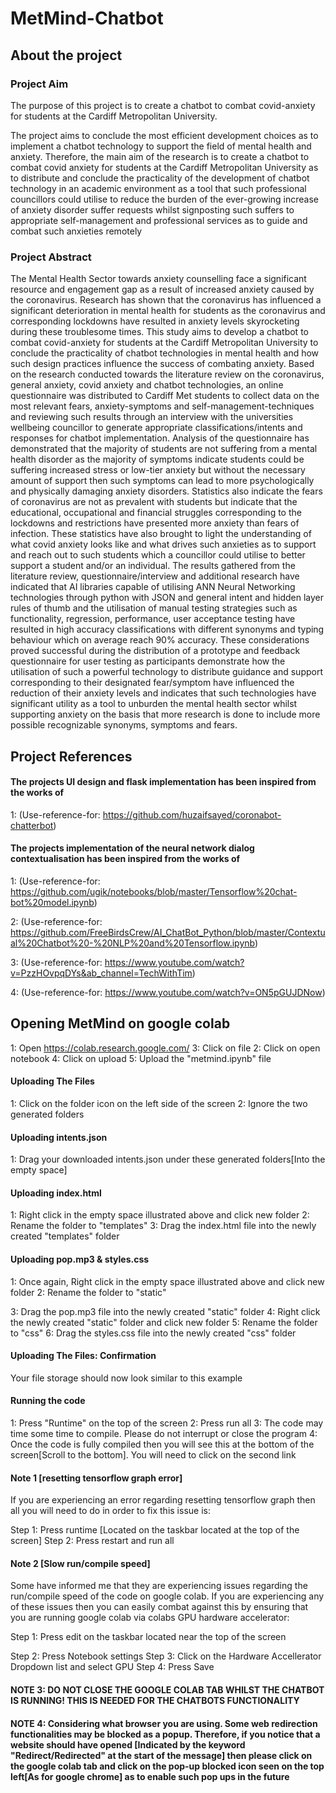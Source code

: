 # MetMind-Chatbot

## About the project

### Project Aim
The purpose of this project is to create a chatbot to combat covid-anxiety for students at the Cardiff Metropolitan University.

The project aims to conclude the most efficient development choices as to implement a chatbot technology to support the field of mental health and anxiety. Therefore, the main aim of the research is to create a chatbot to combat covid anxiety for students at the Cardiff Metropolitan University as to distribute and conclude the practicality of the development of chatbot technology in an academic environment as a tool that such professional councillors could utilise to reduce the burden of the ever-growing increase of anxiety disorder suffer requests whilst signposting such suffers to appropriate self-management and professional services as to guide and combat such anxieties remotely

### Project Abstract
The Mental Health Sector towards anxiety counselling face a significant resource and engagement gap as a result of increased anxiety caused by the coronavirus. Research has shown that the coronavirus has influenced a significant deterioration in mental health for students as the coronavirus and corresponding lockdowns have resulted in anxiety levels skyrocketing during these troublesome times. This study aims to develop a chatbot to combat covid-anxiety for students at the Cardiff Metropolitan University to conclude the practicality of chatbot technologies in mental health and how such design practices influence the success of combating anxiety. Based on the research conducted towards the literature review on the coronavirus, general anxiety, covid anxiety and chatbot technologies, an online questionnaire was distributed to Cardiff Met students to collect data on the most relevant fears, anxiety-symptoms and self-management-techniques and reviewing such results through an interview with the universities wellbeing councillor to generate appropriate classifications/intents and responses for chatbot implementation. Analysis of the questionnaire has demonstrated that the majority of students are not suffering from a mental health disorder as the majority of symptoms indicate students could be suffering increased stress or low-tier anxiety but without the necessary amount of support then such symptoms can lead to more psychologically and physically damaging anxiety disorders. Statistics also indicate the fears of coronavirus are not as prevalent with students but indicate that the educational, occupational and financial struggles corresponding to the lockdowns and restrictions have presented more anxiety than fears of infection. These statistics have also brought to light the understanding of what covid anxiety looks like and what drives such anxieties as to support and reach out to such students which a councillor could utilise to better support a student and/or an individual. The results gathered from the literature review, questionnaire/interview and additional research have indicated that AI libraries capable of utilising ANN Neural Networking technologies through python with JSON and general intent and hidden layer rules of thumb and the utilisation of manual testing strategies such as functionality, regression, performance, user acceptance testing have resulted in high accuracy classifications with different synonyms and typing behaviour which on average reach 90% accuracy. These considerations proved successful during the distribution of a prototype and feedback questionnaire for user testing as participants demonstrate how the utilisation of such a powerful technology to distribute guidance and support corresponding to their designated fear/symptom have influenced the reduction of their anxiety levels and indicates that such technologies have significant utility as a tool to unburden the mental health sector whilst supporting anxiety on the basis that more research is done to include more possible recognizable synonyms, symptoms and fears.

## Project References

#### The projects UI design and flask implementation has been inspired from the works of
1: (Use-reference-for: https://github.com/huzaifsayed/coronabot-chatterbot)

#### The projects implementation of the neural network dialog contextualisation has been inspired from the works of
1: (Use-reference-for: https://github.com/ugik/notebooks/blob/master/Tensorflow%20chat-bot%20model.ipynb)

2: (Use-reference-for: https://github.com/FreeBirdsCrew/AI_ChatBot_Python/blob/master/Contextual%20Chatbot%20-%20NLP%20and%20Tensorflow.ipynb)

3: (Use-reference-for: https://www.youtube.com/watch?v=PzzHOvpqDYs&ab_channel=TechWithTim) 

4: (Use-reference-for: https://www.youtube.com/watch?v=ON5pGUJDNow)


## Opening MetMind on google colab
1: Open https://colab.research.google.com/
3: Click on file
2: Click on open notebook
4: Click on upload
5: Upload the "metmind.ipynb" file

#### Uploading The Files
1: Click on the folder icon on the left side of the screen
2: Ignore the two generated folders



 

#### Uploading intents.json
1: Drag your downloaded intents.json under these generated folders[Into the empty space]
 



#### Uploading index.html

1: Right click in the empty space illustrated above and click new folder
2: Rename the folder to "templates"
3: Drag the index.html file into the newly created "templates" folder

#### Uploading pop.mp3 & styles.css
1: Once again, Right click in the empty space illustrated above and click new folder
2: Rename the folder to "static"

3: Drag the pop.mp3 file into the newly created "static" folder
4: Right click the newly created "static" folder and click new folder
5: Rename the folder to "css"
6: Drag the styles.css file into the newly created "css" folder


#### Uploading The Files: Confirmation

Your file storage should now look similar to this example
 

 
#### Running the code

1: Press "Runtime" on the top of the screen
2: Press run all
3: The code may time some time to compile. Please do not interrupt or close the program
4: Once the code is fully compiled then you will see this at the bottom of the screen[Scroll to the bottom]. You will need to click on the second link

 

#### Note 1 [resetting tensorflow graph error] 
If you are experiencing an error regarding resetting tensorflow graph then all you will need to do in order to fix this issue is:


Step 1: Press runtime [Located on the taskbar located at the top of the screen]
Step 2: Press restart and run all


#### Note 2 [Slow run/compile speed]
Some have informed me that they are experiencing issues regarding the run/compile speed of the code on google colab.
If you are experiencing any of these issues then you can easily combat against this by ensuring that you are running google colab via colabs GPU hardware accelerator:

Step 1: Press edit on the taskbar located near the top of the screen


 



Step 2: Press Notebook settings
Step 3: Click on the Hardware Accellerator Dropdown list and select GPU
Step 4: Press Save
 
#### NOTE 3: DO NOT CLOSE THE GOOGLE COLAB TAB WHILST THE CHATBOT IS RUNNING! THIS IS NEEDED FOR THE CHATBOTS FUNCTIONALITY


#### NOTE 4: Considering what browser you are using. Some web redirection functionalities may be blocked as a popup. Therefore, if you notice that a website should have opened [Indicated by the keyword "Redirect/Redirected" at the start of the message] then please click on the google colab tab and click on the pop-up blocked icon seen on the top left[As for google chrome] as to enable such pop ups in the future
